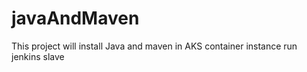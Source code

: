 # javaAndMaven
This project will install Java and maven in AKS container instance run jenkins slave

